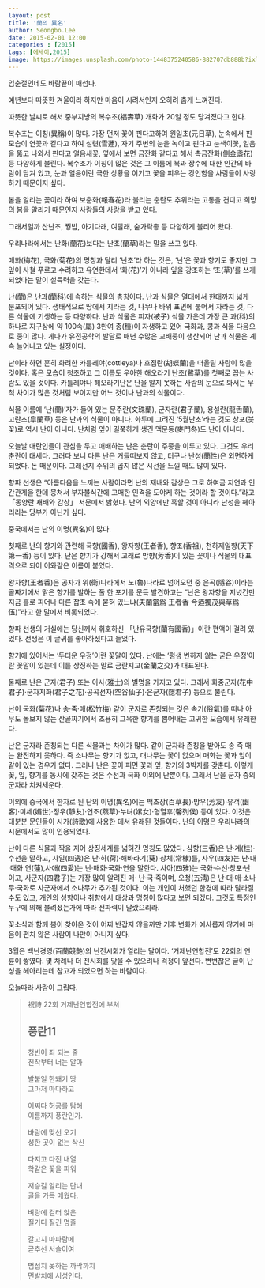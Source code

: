 ```yaml
---
layout: post
title: '蘭의 異名'
author: Seongbo.Lee
date: 2015-02-01 12:00
categories : [2015]
tags: [에세이,2015]
image: https://images.unsplash.com/photo-1448375240586-882707db888b?ixlib=rb-1.2.1&ixid=eyJhcHBfaWQiOjEyMDd9&auto=format&fit=crop&w=940&q=70
---
```


입춘절인데도 바람끝이 매섭다.

예년보다 따뜻한 겨울이라 하지만 마음이 시려서인지 오히려 춥게 느껴진다.

따뜻한 날씨로 해서 중부지방의 복수초(福壽草) 개화가 20일 정도 당겨졌다고 한다.

복수초는 이칭(異稱)이 많다. 가장 먼저 꽃이 핀다고하여 원일초(元日草), 눈속에서 핀 모습이 연꽃과 같다고 하여 설련(雪蓮), 자기 주변의 눈을 녹이고 핀다고 눈색이꽃, 얼음을 뚫고 나와서 핀다고 얼음새꽃, 옆에서 보면 금잔화 같다고 해서 측금잔화(側金盞花) 등 다양하게 불린다. 복수초가 이칭이 많은 것은 그 이름에 복과 장수에 대한 인간의 바람이 담겨 있고, 눈과 얼음이란 극한 상황을 이기고 꽃을 피우는 강인함을 사람들이 사랑하기 때문이지 싶다. 

봄을 알리는 꽃이라 하여 보춘화(報春花)라 불리는 춘란도 추위라는 고통을 견디고 희망의 봄을 알리기 때문인지 사람들의 사랑을 받고 있다.

그래서일까 산난초, 꿩밥, 아기다래, 여달래, 숟가락총 등 다양하게 불리어 왔다.

우리나라에서는 난화(蘭花)보다는 난초(蘭草)라는 말을 쓰고 있다.

매화(梅花), 국화(菊花)의 명칭과 달리 ‘난초’라 하는 것은, ‘난’은 꽃과 향기도 좋지만 그 잎이 사철 푸르고 수려하고 유연한데서 ‘화(花)’가 아니라 잎을 강조하는 ‘초(草)’를 쓰게 되었다는 말이 설득력을 갖는다. 

난(蘭)은 난과(蘭科)에 속하는 식물의 총칭이다. 난과 식물은 열대에서 한대까지 넓게 분포되어 있다. 생태적으로 땅에서 지라는 것, 나무나 바위 표면에 붙어서 자라는 것, 다른 식물에 기생하는 등 다양하다. 난과 식물은 피자(被子) 식물 가운데 가장 큰 과(科)의 하나로 지구상에 약 100속(屬)  3만여 종(種)이 자생하고 있어 국화과, 콩과 식물 다음으로 종이 많다. 게다가 유전공학의 발달로 매년 수많은 교배종이 생산되어 난과 식물은 계속 늘어나고 있는 실정이다. 

난이라 하면 흔히 화려한 카틀레야(cottleya)나 호접란(胡蝶蘭)을 떠올릴 사람이 많을 것이다. 혹은 모습이 청초하고 그 이름도 우아한 해오라기 난초(鷺草)를 첫째로 꼽는 사람도 있을 것이다. 카틀레야나 해오라기난은 난을 알지 못하는 사람의 눈으로 봐서는 무척 차이가 많은 것처럼 보이지만 어느 것이나 난과의 식물이다.

식물 이름에 ‘난(蘭)’자가 들어 있는 문주란(文珠蘭), 군자란(君子蘭), 용설란(龍舌蘭), 고란초(皐蘭草) 등은 난과의 식물이 아니다. 화투에 그려진 ‘5월난초’라는 것도 창포(붓꽃)로 역시 난이 아니다. 난처럼 잎이 길쭉하게 생긴 맥문동(麥門冬)도 난이 아니다.

오늘날 애란인들이 관심을 두고 애배하는 난은 춘란이 주종을 이루고 있다. 그것도 우리 춘란이 대세다. 그러다 보니 다른 난은 거들떠보지 않고, 더구나 난성(蘭性)은 외면하게 되었다. 돈 때문이다. 그래선지 주위의 곱지 않은 시선을 느낄 때도 많이 있다. 

향파 선생은 “아름다움을 느끼는 사람이라면 난의 재배와 감상은 그로 하여금 지연과 인간관계을 한데 뭉쳐서 부자불식간에 고매한 인격을 도야케 하는 것이라 할 것이다.”라고 「동양란 재배와 감상」 서문에서 밝혔다. 난의 외양에만 혹할 것이 아니라 난성을 헤아리라는 당부가 아닌가 싶다. 

중국에서는 난의 이명(異名)이 많다. 

첫째로 난의 향기와 관련해 국향(國香), 왕자향(王者香), 향조(香祖), 천하제일향(天下第一香) 등이 있다. 난은 향기가 강해서 고래로 방향(芳香)이 있는 꽃이나 식물의 대표격으로 되어 이와같은 이름이 붙었다. 

왕자향(王者香)은 공자가 위(衛)나라에서 노(魯)나라로 넘어오던 중 은곡(隱谷)이라는 골짜기에서 맑은 향기를 발하는 풀 한 포기를 문득 발견하고는 “난은 왕자향을 지녔건만 지금 홀로 피어나 다른 잡초 속에 묻혀 있느냐(夫蘭當爲 王者香 今迺獨茂與草爲伍)”라고 한 말에서 비롯되었다. 

향파 선생의 거실에는 당신께서 휘호하신 「난유국향(蘭有國香)」이란 편액이 걸려 있었다. 선생은 이 글귀를 좋아하셨다고 들었다.

향기에 있어서는 ‘두터운 우정’이란 꽃말이 있다. 난에는 ‘평생 변하지 않는 굳은 우정’이란 꽃말이 있는데 이를 상징하는 말로 금란지교(金蘭之交)가 대표된다. 

둘째로 난은 군자(君子) 또는 아사(雅士)의 별명을 가지고 있다. 그래서 화중군자(花中君子)·군자지화(君子之花)·공곡선자(空谷仙子)·은군자(隱君子) 등으로 불린다.

난이 국화(菊花)나 송·죽·매(松竹梅) 같이 군자로 존칭되는 것은 속기(俗氣)를 떠나 아무도 돌보지 않는 산골짜기에서 조용히 그윽한 향기를 뿜어내는 고귀한 모습에서 유래한다.

난은 군자라 존칭되는 다른 식물과는 차이가 많다. 같이 군자라 존칭을 받아도 송 죽 매는 완전하지 못하다. 즉 소나무는 향기가 없고, 대나무는 꽃이 없으며 매화는 꽃과 잎이 같이 있는 경우가 없다. 그러나 난은 꽃이 피면 꽃과 잎, 향기의 3박자를 갖춘다. 이렇게 꽃, 잎, 향기를 동시에 갖추는 것은 수선과 국화 이외에 난뿐이다. 그래서 난을 군자 중의 군자라 치켜세운다.

이외에 중국에서 한자로 된 난의 이명(異名)에는 백초장(百草長)·방우(芳友)·유객(幽客)·미세(媚世)·정우(靜友)·연초(燕草)·누녀(嫘女)·형열후(馨列侯) 등이 있다. 이것은 대분분 문인들이 시가(詩歌)에 사용한 데서 유래된 것들이다. 난의 이명은 우리나라의 시문에서도 많이 인용되었다.

난이 다른 식물과 짝을 지어 상징세계를 넓혀간 명칭도 많았다. 삼향(三香)은 난·계(桂)·수선을 말하고, 사일(四逸)은 난·하(荷)·해바라기(葵)·상체(常棣)를, 사우(四友)는 난·대·매화 연(蓮),사애(四愛)는 난·매화·국화·연을 말한다. 사아(四雅)는 국화·수선·창포·난이고, 사군자(四君子)는 가장 많이 알려진 매· 난·국·죽이며, 오청(五淸)은 난·대·매·소나무·국화로 사군자에서 소나무가 추가된 것이다. 이는 개인이 처했던 한경에 따라 달라질 수도 있고, 개인의 성향이나 취향에서 대상과 명칭이 많다고 보면 되겠다. 그것도 특정인 누구에 의해 불려졌는가에 따라 전파력이 달랐으리라.

꽃소식과 함께 봄이 찾아온 것이 어찌 반갑지 않을까만 기후 변화가 예사롭지 않기에 마음이 편치 않은 사람이 나만이 아니지 싶다. 

3월은 백난경영(百蘭競艶)의 난전시회가 열리는 달이다. ‘거제난연합전’도 22회의 연륜이 쌓였다. 몇 차례나 더 전시회를 맞을 수 있으려나 걱정이 앞선다. 변변찮은 글이 난성을 헤아리는데 참고가 되었으면 하는 바람이다. 

오늘따라 사람이 그립다.



> 祝詩
> 22회 거제난연합전에 부쳐 
>
> ## 풍란11 
> 
> 
>청빈이 죄 되는 줄<br />
>진작부터 너는 알아 
>
>발붙일 한뙈기 땅 <br />
>그마저 마다하고
>
>어쩌다 허공를 탐해<br />
>이름까지 풍란인가.
>
>
>바람에 맞선 오기 <br />
>성한 곳이 없는 삭신
>
>다지고 다진 내열<br />
>학같은 꽃을 피워
>
>저승길 알리는 단내<br />
>골을 가득 메웠다.
>
>
>벼랑에 걸터 앉은<br />
>질기디 질긴 명줄
>
>갈고지 마파람에<br />
>곧추선 서슬이여
> 
>범접치 못하는 까막까치<br />
>먼발치에 서성인다. 